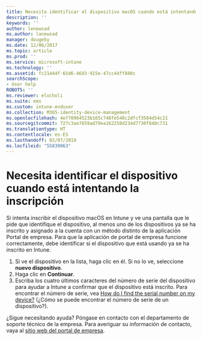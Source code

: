 ```yaml
---
title: Necesita identificar el dispositivo macOS cuando está intentando la inscripción | Microsoft Docs
description: ''
keywords: ''
author: lenewsad
ms.author: lanewsad
manager: dougeby
ms.date: 12/06/2017
ms.topic: article
ms.prod: ''
ms.service: microsoft-intune
ms.technology: ''
ms.assetid: fc21444f-65d6-4693-915e-47cc44ff880c
searchScope:
- User help
ROBOTS: ''
ms.reviewer: elocholi
ms.suite: ems
ms.custom: intune-enduser
ms.collection: M365-identity-device-management
ms.openlocfilehash: 4ef70964523b165c748fe540c2dfcf3504d54c21
ms.sourcegitcommit: 727c3ae7659ad79ea162250d234d7730f840c731
ms.translationtype: HT
ms.contentlocale: es-ES
ms.lasthandoff: 02/07/2019
ms.locfileid: "55839063"
---
```

# <a name="you-need-to-identify-your-device-when-youre-trying-to-enroll"></a>Necesita identificar el dispositivo cuando está intentando la inscripción

Si intenta inscribir el dispositivo macOS en Intune y ve una pantalla que le pide que identifique el dispositivo, al menos uno de los dispositivos ya se ha inscrito y asignado a la cuenta con un método distinto de la aplicación Portal de empresa. Para que la aplicación de portal de empresa funcione correctamente, debe identificar si el dispositivo que está usando ya se ha inscrito en Intune.

1. Si ve el dispositivo en la lista, haga clic en él. Si no lo ve, seleccione **nuevo dispositivo**.
2. Haga clic en **Continuar**.
3. Escriba los cuatro últimos caracteres del número de serie del dispositivo para ayudar a Intune a confirmar que el dispositivo está inscrito. Para encontrar el número de serie, vea [How do I find the serial number on my device?](how-do-i-find-the-serial-number-on-my-device-macos.md) (¿Cómo se puede encontrar el número de serie de un dispositivo?).

¿Sigue necesitando ayuda? Póngase en contacto con el departamento de soporte técnico de la empresa. Para averiguar su información de contacto, vaya al [sitio web del portal de empresa](https://go.microsoft.com/fwlink/?linkid=2010980).
